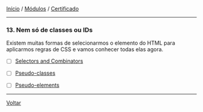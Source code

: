 [Início](https://github.com/Thalyalm/rocketseat-trilha-fundamentar) /
[Módulos](https://github.com/Thalyalm/rocketseat-trilha-fundamentar/tree/main/modulos/readme.md) /
[Certificado](https://github.com/Thalyalm/rocketseat-trilha-fundamentar/tree/main/certificado)

---

### 13. Nem só de classes ou IDs

Existem muitas formas de selecionarmos o elemento do HTML para aplicarmos regras de CSS e vamos conhecer todas elas agora.

- [ ] [Selectors and Combinators](/modulos/nem-so-de-classes-ou-ids/selectors-and-combinators/readme.md)

- [ ] [Pseudo-classes](/modulos/nem-so-de-classes-ou-ids/pseudo-classes/readme.md)

- [ ] [Pseudo-elements](/modulos/nem-so-de-classes-ou-ids/pseudo-elements/readme.md)

---

[Voltar](/modulos/readme.md)
